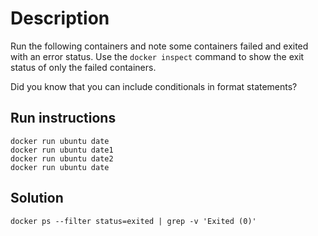 # Description
Run the following containers and note some containers failed and exited with an error status.
Use the `docker inspect` command to show the exit status of only the failed containers.

Did you know that you can include conditionals in format statements?

## Run instructions

    docker run ubuntu date
    docker run ubuntu date1
    docker run ubuntu date2
    docker run ubuntu date
    
## Solution

    docker ps --filter status=exited | grep -v 'Exited (0)'

